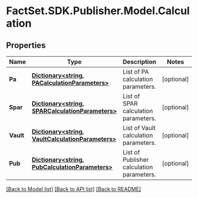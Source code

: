 # FactSet.SDK.Publisher.Model.Calculation

## Properties

Name | Type | Description | Notes
------------ | ------------- | ------------- | -------------
**Pa** | [**Dictionary&lt;string, PACalculationParameters&gt;**](PACalculationParameters.md) | List of PA calculation parameters. | [optional] 
**Spar** | [**Dictionary&lt;string, SPARCalculationParameters&gt;**](SPARCalculationParameters.md) | List of SPAR calculation parameters. | [optional] 
**Vault** | [**Dictionary&lt;string, VaultCalculationParameters&gt;**](VaultCalculationParameters.md) | List of Vault calculation parameters. | [optional] 
**Pub** | [**Dictionary&lt;string, PubCalculationParameters&gt;**](PubCalculationParameters.md) | List of Publisher calculation parameters. | [optional] 

[[Back to Model list]](../README.md#documentation-for-models) [[Back to API list]](../README.md#documentation-for-api-endpoints) [[Back to README]](../README.md)

